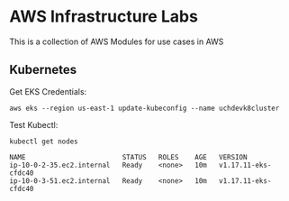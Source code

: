 # AWS Infrastructure Labs
This is a collection of AWS Modules for use cases in AWS


## Kubernetes
Get EKS Credentials:
```
aws eks --region us-east-1 update-kubeconfig --name uchdevk8cluster
```
Test Kubectl:
```
kubectl get nodes

NAME                        STATUS   ROLES    AGE   VERSION
ip-10-0-2-35.ec2.internal   Ready    <none>   10m   v1.17.11-eks-cfdc40
ip-10-0-3-51.ec2.internal   Ready    <none>   10m   v1.17.11-eks-cfdc40
```
